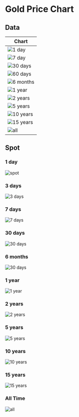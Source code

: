 # Gold Price Chart

## Data

| Chart                                                              |
| ------------------------------------------------------------------ |
| ![1 day](https://goldprice.org/charts/gold_1d_o_AED_z.png)         |
| ![7 day](https://goldprice.org/charts/gold_7_day_o_x_aed.png)      |
| ![30 days](https://goldprice.org/charts/gold_30_day_o_x_aed.png)   |
| ![60 days](https://goldprice.org/charts/gold_60_day_o_x_aed.png)   |
| ![6 months](https://goldprice.org/charts/gold_6_month_o_x_aed.png) |
| ![1 year](https://goldprice.org/charts/gold_1_year_o_x_aed.png)    |
| ![2 years](https://goldprice.org/charts/gold_2_year_o_x_aed.png)   |
| ![5 years](https://goldprice.org/charts/gold_5_year_o_x_aed.png)   |
| ![10 years](https://goldprice.org/charts/gold_10_year_o_x_aed.png) |
| ![15 years](https://goldprice.org/charts/gold_15_year_o_x_aed.png) |
| ![all](https://goldprice.org/charts/gold_all_data_o_x_aed.png)     |

## Spot

### 1 day

![spot](https://goldprice.org/charts/gold_1d_o_x_aed.png)

### 3 days

![3 days](https://goldprice.org/charts/gold_3d_o_aed_x.png)

### 7 days

![7 days](https://goldprice.org/charts/gold_7_day_o_aed_x.png)

### 30 days

![30 days](https://goldprice.org/charts/gold_30_day_o_aed_x.png)

### 6 months

![30 days](https://goldprice.org/charts/gold_6_month_o_aed_x.png)

### 1 year

![1 year](https://goldprice.org/charts/gold_1_year_o_aed_x.png)

### 2 years

![2 years](https://goldprice.org/charts/gold_2_year_o_aed_x.png)

### 5 years

![5 years](https://goldprice.org/charts/gold_5_year_o_aed_x.png)

### 10 years

![10 years](https://goldprice.org/charts/gold_10_year_o_aed_x.png)

### 15 years

![15 years](https://goldprice.org/charts/gold_15_year_o_aed_x.png)

### All Time

![all](https://goldprice.org/charts/gold_all_data_o_aed_x.png)
